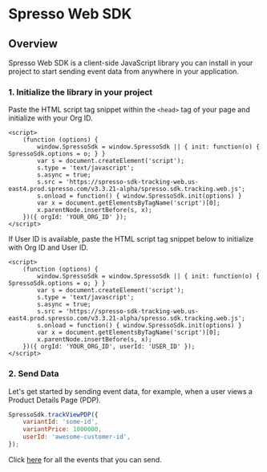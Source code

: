 # Spresso Web SDK

## Overview

Spresso Web SDK is a client-side JavaScript library you can install in your project to start sending event data from anywhere in your application.
### 1. Initialize the library in your project

Paste the HTML script tag snippet within the `<head>` tag of your page and initialize with your Org ID.

```
<script>
    (function (options) {
        window.SpressoSdk = window.SpressoSdk || { init: function(o) { SpressoSdk.options = o; } }
        var s = document.createElement('script');
        s.type = 'text/javascript';
        s.async = true;
        s.src = 'https://spresso-sdk-tracking-web.us-east4.prod.spresso.com/v3.3.21-alpha/spresso.sdk.tracking.web.js';
        s.onload = function() { window.SpressoSdk.init(options) }
        var x = document.getElementsByTagName('script')[0];
        x.parentNode.insertBefore(s, x);
    })({ orgId: 'YOUR_ORG_ID' });
</script>
```

If User ID is available, paste the HTML script tag snippet below to initialize with Org ID and User ID. 
```
<script>
    (function (options) {
        window.SpressoSdk = window.SpressoSdk || { init: function(o) { SpressoSdk.options = o; } }
        var s = document.createElement('script');
        s.type = 'text/javascript';
        s.async = true;
        s.src = 'https://spresso-sdk-tracking-web.us-east4.prod.spresso.com/v3.3.21-alpha/spresso.sdk.tracking.web.js';
        s.onload = function() { window.SpressoSdk.init(options) }
        var x = document.getElementsByTagName('script')[0];
        x.parentNode.insertBefore(s, x);
    })({ orgId: 'YOUR_ORG_ID', userId: 'USER_ID' });
</script>
```

### 2. Send Data

Let's get started by sending event data, for example, when a user views a Product Details Page (PDP).

```javascript
SpressoSdk.trackViewPDP({
    variantId: 'some-id',
    variantPrice: 1000000,
    userId: 'awesome-customer-id',
});
```

Click [here](SpressoSdk.html) for all the events that you can send. 